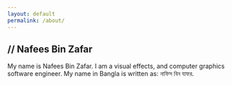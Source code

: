 ```yaml
---
layout: default
permalink: /about/
---
```

## // Nafees Bin Zafar

My name is Nafees Bin Zafar. I am a visual effects, and computer graphics software engineer. My name in Bangla is written as: <span class="bangla">নাফিস বিন যাফর</span>.
